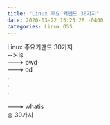 ```yaml
---
title: "Linux 주요 커맨드 30가지"
date: 2020-03-22 15:25:28 -0400
categories: Linux OSS
---
```


Linux 주요커맨드 30가지     
--> ls     
---> pwd     
---> cd     
.     
.     
.     
.     
---> whatis     
총 30가지     
